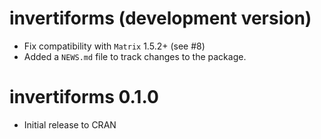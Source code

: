 # invertiforms (development version)

* Fix compatibility with `Matrix` 1.5.2+ (see #8)
* Added a `NEWS.md` file to track changes to the package.

# invertiforms 0.1.0

* Initial release to CRAN
